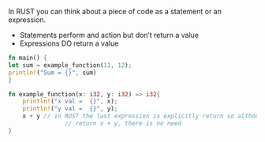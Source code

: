 In RUST you can think about a piece of code as a statement or an expression. 

- Statements perform and action but don’t return a value
- Expressions DO return a value

```rust
fn main() {
let sum = example_function(11, 12);
println!("Sum = {}", sum)
}

fn example_function(x: i32, y: i32) => i32{
	println!("x val =  {}", x);
	println!("y val =  {}", y);
	x + y // in RUST the last expression is explicitly return so although you can do 
				// return x + y, there is no need
}
```